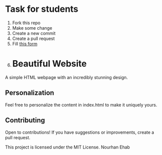 # Task for students
1. Fork this repo
2. Make some change
2. Create a new commit
3. Create a pull request
4. Fill [this form](https://forms.gle/22jUzs3MDdmS8RiX8)
5. # Beautiful Website 

A simple HTML webpage with an incredibly stunning design.

## Personalization

Feel free to personalize the content in index.html to make it uniquely yours.

## Contributing

Open to contributions! If you have suggestions or improvements, create a pull request.

This project is licensed under the MIT License.
Nourhan Ehab
